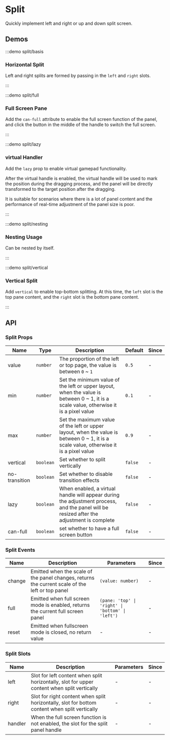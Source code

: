 # Split

Quickly implement left and right or up and down split screen.

## Demos

:::demo split/basis

### Horizontal Split

Left and right splits are formed by passing in the `left` and `right` slots.

:::

:::demo split/full

### Full Screen Pane

Add the `can-full` attribute to enable the full screen function of the panel, and click the button in the middle of the handle to switch the full screen.

:::

:::demo split/lazy

### virtual Handler

Add the `lazy` prop to enable virtual gamepad functionality.

After the virtual handle is enabled, the virtual handle will be used to mark the position during the dragging process, and the panel will be directly transformed to the target position after the dragging.

It is suitable for scenarios where there is a lot of panel content and the performance of real-time adjustment of the panel size is poor.

:::

:::demo split/nesting

### Nesting Usage

Can be nested by itself.

:::

:::demo split/vertical

### Vertical Split

Add `vertical` to enable top-bottom splitting. At this time, the `left` slot is the top pane content, and the `right` slot is the bottom pane content.

:::

## API

### Split Props

| Name          | Type      | Description                                                                                                                              | Default | Since |
| ------------- | --------- | ---------------------------------------------------------------------------------------------------------------------------------------- | ------- | ----- |
| value         | `number`  | The proportion of the left or top page, the value is between `0` ~ `1`                                                                   | `0.5`   | -     |
| min           | `number`  | Set the minimum value of the left or upper layout, when the value is between 0 ~ 1, it is a scale value, otherwise it is a pixel value   | `0.1`   | -     |
| max           | `number`  | Set the maximum value of the left or upper layout, when the value is between 0 ~ 1, it is a scale value, otherwise it is a pixel value   | `0.9`   | -     |
| vertical      | `boolean` | Set whether to split vertically                                                                                                          | `false` | -     |
| no-transition | `boolean` | Set whether to disable transition effects                                                                                                | `false` | -     |
| lazy          | `boolean` | When enabled, a virtual handle will appear during the adjustment process, and the panel will be resized after the adjustment is complete | `false` | -     |
| can-full      | `boolean` | set whether to have a full screen button                                                                                                 | `false` | -     |

### Split Events

| Name   | Description                                                                                     | Parameters                                       | Since |
| ------ | ----------------------------------------------------------------------------------------------- | ------------------------------------------------ | ----- |
| change | Emitted when the scale of the panel changes, returns the current scale of the left or top panel | `(value: number)`                                | -     |
| full   | Emitted when full screen mode is enabled, returns the current full screen panel                 | `(pane: 'top' \| 'right' \| 'bottom' \| 'left')` | -     |
| reset  | Emitted when fullscreen mode is closed, no return value                                         | -                                                | -     |

### Split Slots

| Name    | Description                                                                                   | Parameters | Since |
| ------- | --------------------------------------------------------------------------------------------- | ---------- | ----- |
| left    | Slot for left content when split horizontally, slot for upper content when split vertically   | -          | -     |
| right   | Slot for right content when split horizontally, slot for bottom content when split vertically | -          | -     |
| handler | When the full screen function is not enabled, the slot for the split panel handle             | -          | -     |
